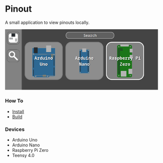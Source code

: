 # Pinout
A small application to view pinouts locally.



![Preview](./public/Preview.png)

### How To
- [Install](https://github.com/Denoed/Pinout/wiki/Installing)
- [Build](https://github.com/Denoed/Pinout/wiki/Building)

### Devices
- Arduino Uno
- Arduino Nano
- Raspberry Pi Zero
- Teensy 4.0
